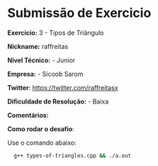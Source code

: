 # Submissão de Exercicio

**Exercicio:** 3 - Tipos de Triângulo

**Nickname:** raffreitas

**Nível Técnico:** - Junior

**Empresa:** - Sicoob Sarom

**Twitter**: https://twitter.com/raffreitasx

**Dificuldade de Resolução:** - Baixa

**Comentários:** 

**Como rodar o desafio**: 

Use o comando abaixo: 
```bash
  g++ types-of-triangles.cpp && ./a.out 
```
